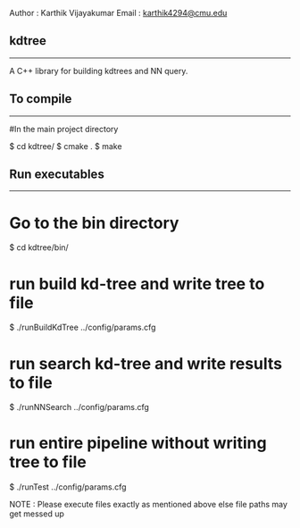 Author : Karthik Vijayakumar
Email  : karthik4294@cmu.edu

## kdtree
---------
A C++ library for building kdtrees and NN query.

## To compile
------------
#In the main project directory 

$ cd kdtree/
$ cmake .
$ make

## Run executables
-----------------
# Go to the bin directory 
$ cd kdtree/bin/

# run build kd-tree and write tree to file
$ ./runBuildKdTree ../config/params.cfg

# run search kd-tree and write results to file
$ ./runNNSearch ../config/params.cfg

# run entire pipeline without writing tree to file
$ ./runTest ../config/params.cfg

NOTE : Please execute files exactly as mentioned above
       else file paths may get messed up

